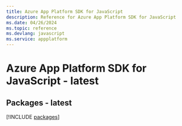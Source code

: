 ```yaml
---
title: Azure App Platform SDK for JavaScript
description: Reference for Azure App Platform SDK for JavaScript
ms.date: 04/26/2024
ms.topic: reference
ms.devlang: javascript
ms.service: appplatform
---
```

# Azure App Platform SDK for JavaScript - latest
## Packages - latest
[!INCLUDE [packages](app-platform-index.md)]